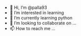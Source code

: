 - 👋 Hi, I’m @palla93
- 👀 I’m interested in learning
- 🌱 I’m currently learning python
- 💞️ I’m looking to collaborate on ...
- 📫 How to reach me ...

<!---
palla93/palla93 is a ✨ special ✨ repository because its `README.md` (this file) appears on your GitHub profile.
You can click the Preview link to take a look at your changes.
--->
